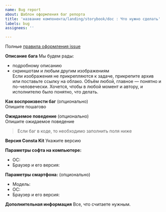 ```yaml
---
name: Bug report
about: Шаблон оформления баг репорта
title: 'название компонента/landing/storybook/doc : Что нужно сделать'
labels: bug
assignees: ''

---
```


Полные [правила оформления issue](https://consta-uikit.vercel.app/?path=/docs/common-develop-issues--page)

**Описание бага**
Мы будем рады:
- подробному описанию
- скриншотам и любым другим изображениям  
Если изображения не прикрепляются к задаче, прикрепите архив или поставьте ссылку на облако. Объём любой, главное — понятно и по-человечески. Хочется, чтобы в любой момент и автору, и исполнителю было понятно, что делать.

**Как воспроизвести баг** (опционально)  
Опишите пошагово

**Ожидаемое поведение** (опционально)  
Опишите ожидаемое поведение

> Если баг в коде, то необходимо заполнить поля ниже

**Версия Consta Kit**
Укажите версию

**Параметры софта на компьютере:**
 - ОС: 
 - Браузер и его версия:

**Параметры смартфона:** (опционально)
 - Модель: 
 - ОС: 
 - Браузер и его версия:

**Дополнительная информация**
Все, что считаете нужным.
